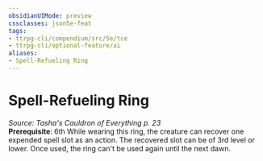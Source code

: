 ```yaml
---
obsidianUIMode: preview
cssclasses: json5e-feat
tags:
- ttrpg-cli/compendium/src/5e/tce
- ttrpg-cli/optional-feature/ai
aliases:
- Spell-Refueling Ring
---
```

# Spell-Refueling Ring
*Source: Tasha's Cauldron of Everything p. 23*  
**Prerequisite**: 6th
While wearing this ring, the creature can recover one expended spell slot as an action. The recovered slot can be of 3rd level or lower. Once used, the ring can't be used again until the next dawn.